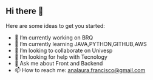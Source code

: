 ## Hi there 👋

<!--
**AnafraUnivesp/AnafraUnivesp** is a ✨ _special_ ✨ repository because its `README.md` (this file) appears on your GitHub profile.
-->

Here are some ideas to get you started:

- 🔭 I’m currently working on BRQ
- 🌱 I’m currently learning JAVA,PYTHON,GITHUB,AWS
- 👯 I’m looking to collaborate on Univesp
- 🤔 I’m looking for help with Tecnology
- 💬 Ask me about Front and Backend
- 📫 How to reach me: analaura.francisco@gmail.com
<!--

- 😄 Pronouns: ...
- ⚡ Fun fact: Guitarrist

-->
